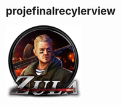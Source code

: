 # projefinalrecylerview
<p align="left">
  <img src="https://raw.githubusercontent.com/abdlyzcl/h5190018abdullahyazicioglu/main/images/logo.png" height="200" />
</p>
